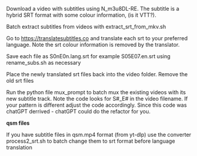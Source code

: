 Download a video with subtitles using N_m3u8DL-RE. The subtitle is a hybrid SRT format with some colour information, (is it VTT?).

Batch extract subtitles from videos with extract_srt_from_mkv.sh

Go to https://translatesubtitles.co  and translate each srt to your preferred language. Note the srt colour information is removed by the translator.

Save each file as S0nE0n.lang.srt for example S05E07.en.srt  using  rename_subs.sh as necessary

Place the newly translated srt files back into the video folder. Remove the old srt files

Run the python file mux_prompt to batch mux the existing videos with its new subtitle track. Note the code looks for S#_E# in the video filename. 
If your pattern is different adjust the code accordingly. Since this code was chatGPT derrived - chatGPT could do the refactor for you.

**qsm files**

If you have subtitle files in qsm.mp4 format (from yt-dlp) use the converter process2_srt.sh to batch change them to srt format before language translation
